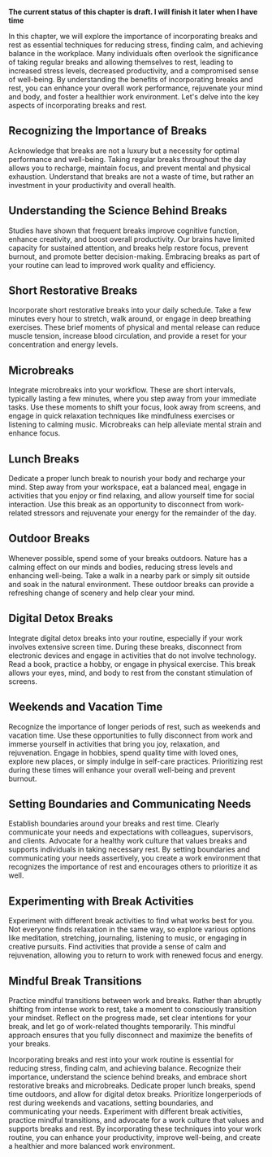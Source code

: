 **The current status of this chapter is draft. I will finish it later when I have time**

In this chapter, we will explore the importance of incorporating breaks and rest as essential techniques for reducing stress, finding calm, and achieving balance in the workplace. Many individuals often overlook the significance of taking regular breaks and allowing themselves to rest, leading to increased stress levels, decreased productivity, and a compromised sense of well-being. By understanding the benefits of incorporating breaks and rest, you can enhance your overall work performance, rejuvenate your mind and body, and foster a healthier work environment. Let's delve into the key aspects of incorporating breaks and rest.

Recognizing the Importance of Breaks
------------------------------------

Acknowledge that breaks are not a luxury but a necessity for optimal performance and well-being. Taking regular breaks throughout the day allows you to recharge, maintain focus, and prevent mental and physical exhaustion. Understand that breaks are not a waste of time, but rather an investment in your productivity and overall health.

Understanding the Science Behind Breaks
---------------------------------------

Studies have shown that frequent breaks improve cognitive function, enhance creativity, and boost overall productivity. Our brains have limited capacity for sustained attention, and breaks help restore focus, prevent burnout, and promote better decision-making. Embracing breaks as part of your routine can lead to improved work quality and efficiency.

Short Restorative Breaks
------------------------

Incorporate short restorative breaks into your daily schedule. Take a few minutes every hour to stretch, walk around, or engage in deep breathing exercises. These brief moments of physical and mental release can reduce muscle tension, increase blood circulation, and provide a reset for your concentration and energy levels.

Microbreaks
-----------

Integrate microbreaks into your workflow. These are short intervals, typically lasting a few minutes, where you step away from your immediate tasks. Use these moments to shift your focus, look away from screens, and engage in quick relaxation techniques like mindfulness exercises or listening to calming music. Microbreaks can help alleviate mental strain and enhance focus.

Lunch Breaks
------------

Dedicate a proper lunch break to nourish your body and recharge your mind. Step away from your workspace, eat a balanced meal, engage in activities that you enjoy or find relaxing, and allow yourself time for social interaction. Use this break as an opportunity to disconnect from work-related stressors and rejuvenate your energy for the remainder of the day.

Outdoor Breaks
--------------

Whenever possible, spend some of your breaks outdoors. Nature has a calming effect on our minds and bodies, reducing stress levels and enhancing well-being. Take a walk in a nearby park or simply sit outside and soak in the natural environment. These outdoor breaks can provide a refreshing change of scenery and help clear your mind.

Digital Detox Breaks
--------------------

Integrate digital detox breaks into your routine, especially if your work involves extensive screen time. During these breaks, disconnect from electronic devices and engage in activities that do not involve technology. Read a book, practice a hobby, or engage in physical exercise. This break allows your eyes, mind, and body to rest from the constant stimulation of screens.

Weekends and Vacation Time
--------------------------

Recognize the importance of longer periods of rest, such as weekends and vacation time. Use these opportunities to fully disconnect from work and immerse yourself in activities that bring you joy, relaxation, and rejuvenation. Engage in hobbies, spend quality time with loved ones, explore new places, or simply indulge in self-care practices. Prioritizing rest during these times will enhance your overall well-being and prevent burnout.

Setting Boundaries and Communicating Needs
------------------------------------------

Establish boundaries around your breaks and rest time. Clearly communicate your needs and expectations with colleagues, supervisors, and clients. Advocate for a healthy work culture that values breaks and supports individuals in taking necessary rest. By setting boundaries and communicating your needs assertively, you create a work environment that recognizes the importance of rest and encourages others to prioritize it as well.

Experimenting with Break Activities
-----------------------------------

Experiment with different break activities to find what works best for you. Not everyone finds relaxation in the same way, so explore various options like meditation, stretching, journaling, listening to music, or engaging in creative pursuits. Find activities that provide a sense of calm and rejuvenation, allowing you to return to work with renewed focus and energy.

Mindful Break Transitions
-------------------------

Practice mindful transitions between work and breaks. Rather than abruptly shifting from intense work to rest, take a moment to consciously transition your mindset. Reflect on the progress made, set clear intentions for your break, and let go of work-related thoughts temporarily. This mindful approach ensures that you fully disconnect and maximize the benefits of your breaks.

Incorporating breaks and rest into your work routine is essential for reducing stress, finding calm, and achieving balance. Recognize their importance, understand the science behind breaks, and embrace short restorative breaks and microbreaks. Dedicate proper lunch breaks, spend time outdoors, and allow for digital detox breaks. Prioritize longerperiods of rest during weekends and vacations, setting boundaries, and communicating your needs. Experiment with different break activities, practice mindful transitions, and advocate for a work culture that values and supports breaks and rest. By incorporating these techniques into your work routine, you can enhance your productivity, improve well-being, and create a healthier and more balanced work environment.
